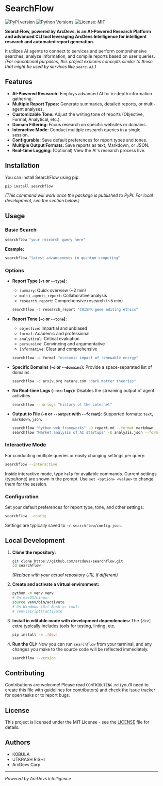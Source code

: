 # SearchFlow

[![PyPI version](https://badge.fury.io/py/searchflow.svg)](https://badge.fury.io/py/searchflow)
[![Python Versions](https://img.shields.io/pypi/pyversions/searchflow.svg)](https://pypi.org/project/searchflow/)
[![License: MIT](https://img.shields.io/badge/License-MIT-yellow.svg)](https://opensource.org/licenses/MIT)

**SearchFlow, powered by ArcDevs, is an AI-Powered Research Platform and advanced CLI tool leveraging ArcDevs Intelligence for intelligent research and automated report generation.**

It utilizes AI agents to connect to services and perform comprehensive searches, analyze information, and compile reports based on user queries.
*(For educational purposes, this project explores concepts similar to those that might be used by services like `searc.ai`.)*

## Features

*   **AI-Powered Research:** Employs advanced AI for in-depth information gathering.
*   **Multiple Report Types:** Generate summaries, detailed reports, or multi-agent analyses.
*   **Customizable Tone:** Adjust the writing tone of reports (Objective, Formal, Analytical, etc.).
*   **Domain Filtering:** Focus research on specific websites or domains.
*   **Interactive Mode:** Conduct multiple research queries in a single session.
*   **Configurable:** Save default preferences for report types and tones.
*   **Multiple Output Formats:** Save reports as text, Markdown, or JSON.
*   **Real-time Logging:** (Optional) View the AI's research process live.

## Installation

You can install SearchFlow using pip:

```bash
pip install searchflow
```

*(This command will work once the package is published to PyPI. For local development, see the section below.)*

## Usage

### Basic Search

```bash
searchflow "your research query here"
```

**Example:**

```bash
searchflow "latest advancements in quantum computing"
```

### Options

*   **Report Type (`-t` or `--type`):**
    *   `summary`: Quick overview (~2 min)
    *   `multi_agents_report`: Collaborative analysis
    *   `research_report`: Comprehensive research (~5 min)
    ```bash
    searchflow -t research_report "CRISPR gene editing ethics"
    ```

*   **Report Tone (`-o` or `--tone`):**
    *   `objective`: Impartial and unbiased
    *   `formal`: Academic and professional
    *   `analytical`: Critical evaluation
    *   `persuasive`: Convincing and argumentative
    *   `informative`: Clear and comprehensive
    ```bash
    searchflow -o formal "economic impact of renewable energy"
    ```

*   **Specific Domains (`-d` or `--domains`):**
    Provide a space-separated list of domains.
    ```bash
    searchflow -d arxiv.org nature.com "dark matter theories"
    ```

*   **No Real-time Logs (`--no-logs`):**
    Disables the streaming output of agent activities.
    ```bash
    searchflow --no-logs "history of the internet"
    ```

*   **Output to File (`-O` or `--output` with `--format`):**
    Supported formats: `text`, `markdown`, `json`.
    ```bash
    searchflow "Python web frameworks" -O report.md --format markdown
    searchflow "Market analysis of AI startups" -O analysis.json --format json
    ```

### Interactive Mode

For conducting multiple queries or easily changing settings per query:

```bash
searchflow --interactive
```

Inside interactive mode, type `help` for available commands.
Current settings (type/tone) are shown in the prompt. Use `set <option> <value>` to change them for the session.

### Configuration

Set your default preferences for report type, tone, and other settings:

```bash
searchflow --config
```

Settings are typically saved to `~/.searchflow/config.json`.

## Local Development

1.  **Clone the repository:**
    ```bash
    git clone https://github.com/arcdevs/searchflow.git
    cd searchflow
    ```
    *(Replace with your actual repository URL if different)*

2.  **Create and activate a virtual environment:**
    ```bash
    python -m venv venv
    # On macOS/Linux:
    source venv/bin/activate
    # On Windows (Git Bash or cmd):
    # venv\Scripts\activate
    ```

3.  **Install in editable mode with development dependencies:**
    The `[dev]` extra typically includes tools for testing, linting, etc.
    ```bash
    pip install -e .[dev]
    ```

4.  **Run the CLI:**
    Now you can run `searchflow` from your terminal, and any changes you make to the source code will be reflected immediately.
    ```bash
    searchflow --version
    ```

## Contributing

Contributions are welcome! Please read `CONTRIBUTING.md` (you'll need to create this file with guidelines for contributors) and check the issue tracker for open tasks or to report bugs.

## License

This project is licensed under the MIT License - see the [LICENSE](LICENSE) file for details.

## Authors

*   KOBULA
*   UTKRASH RISHI
*   ArcDevs Corp

---
*Powered by ArcDevs Intelligence*